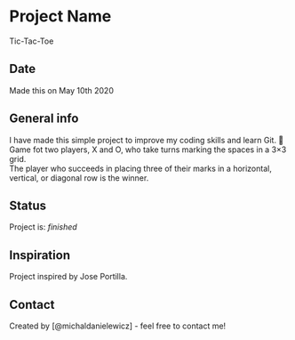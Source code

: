 # Project Name
Tic-Tac-Toe

## Date
Made this on May 10th 2020

## General info
I have made this simple project to improve my coding skills and learn Git. 🤠  
Game fot two players, X and O, who take turns marking the spaces in a 3×3 grid.  
The player who succeeds in placing three of their marks in a horizontal, vertical, or diagonal row is the winner.

## Status
Project is: _finished_

## Inspiration
Project inspired by Jose Portilla.

## Contact
Created by [@michaldanielewicz] - feel free to contact me!
